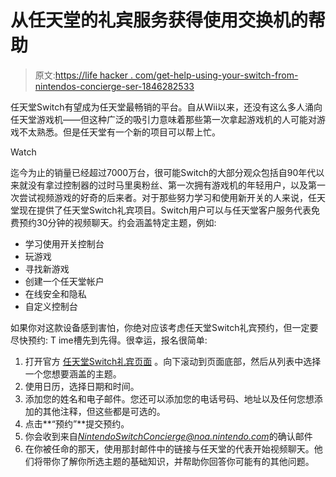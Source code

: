 # 从任天堂的礼宾服务获得使用交换机的帮助

> 原文:[https://life hacker . com/get-help-using-your-switch-from-nintendos-concierge-ser-1846282533](https://lifehacker.com/get-help-using-your-switch-from-nintendos-concierge-ser-1846282533)

任天堂Switch有望成为任天堂最畅销的平台。自从Wii以来，还没有这么多人涌向任天堂游戏机——但这种广泛的吸引力意味着那些第一次拿起游戏机的人可能对游戏不太熟悉。但是任天堂有一个新的项目可以帮上忙。

Watch

迄今为止的销量已经超过7000万台，很可能Switch的大部分观众包括自90年代以来就没有拿过控制器的过时马里奥粉丝、第一次拥有游戏机的年轻用户，以及第一次尝试视频游戏的好奇的后来者。对于那些努力学习和使用新开关的人来说，任天堂现在提供了任天堂Switch礼宾项目。Switch用户可以与任天堂客户服务代表免费预约30分钟的视频聊天。约会涵盖特定主题，例如:

*   学习使用开关控制台
*   玩游戏
*   寻找新游戏
*   创建一个任天堂帐户
*   在线安全和隐私
*   自定义控制台

如果你对这款设备感到害怕，你绝对应该考虑任天堂Switch礼宾预约，但一定要尽快预约: T ime槽先到先得。很幸运，报名很简单:

1.  打开官方 [任天堂Switch礼宾页面](https://www.nintendo.com/nintendo-switch-concierge/) 。向下滚动到页面底部，然后从列表中选择一个您想要涵盖的主题。
2.  使用日历，选择日期和时间。
3.  添加您的姓名和电子邮件。您还可以添加您的电话号码、地址以及任何您想添加的其他注释，但这些都是可选的。
4.  点击**“预约”**提交预约。
5.  你会收到来自*NintendoSwitchConcierge@noa.nintendo.com*的确认邮件
6.  在你被任命的那天，使用那封邮件中的链接与任天堂的代表开始视频聊天。他们将带你了解你所选主题的基础知识，并帮助你回答你可能有的其他问题。